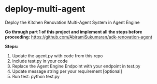 # deploy-multi-agent
Deploy the Kitchen Renovation Multi-Agent System in Agent Engine


**Go through part 1 of this project and implement all the steps before proceeding:**
https://github.com/AbiramiSukumaran/adk-renovation-agent


**Steps:**
1. Update the agent.py with code from this repo
2. Include test.py in your code
3. Replace the Agent Engine Endpoint with your endpoint in test.py
4. Update message string per your requirement [optional]
5. Run test:
   python test.py
   
   
